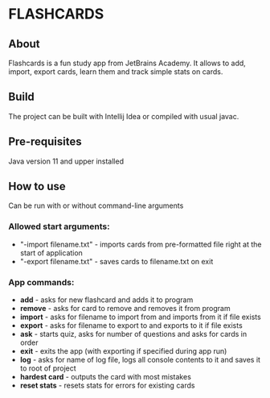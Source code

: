 # FLASHCARDS

## About
Flashcards is a fun study app from JetBrains Academy.
It allows to add, import, export cards, learn them and track simple stats on cards.

## Build
The project can be built with Intellij Idea or compiled with usual javac.


## Pre-requisites
Java version 11 and upper installed

## How to use
Can be run with or without command-line arguments

### Allowed start arguments:
- "-import filename.txt" - imports cards from pre-formatted file right at the start of application
- "-export filename.txt" - saves cards to filename.txt on exit

### App commands:
- **add** - asks for new flashcard and adds it to program
- **remove** - asks for card to remove and removes it from program
- **import** - asks for filename to import from and imports from it if file exists
- **export** - asks for filename to export to and exports to it if file exists
- **ask** - starts quiz, asks for number of questions and asks for cards in order
- **exit** - exits the app (with exporting if specified during app run)
- **log** - asks for name of log file, logs all console contents to it and saves it to root of project
- **hardest card** - outputs the card with most mistakes
- **reset stats** - resets stats for errors for existing cards


